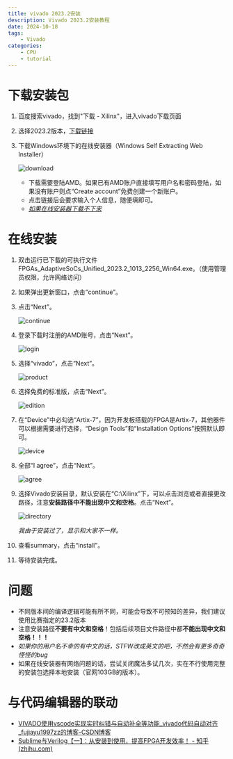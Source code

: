 ```yaml
---
title: vivado 2023.2安装
description: Vivado 2023.2安装教程
date: 2024-10-18
tags: 
    - Vivado
categories:
    - CPU
    - tutorial
---
```


# 下载安装包

1. 百度搜索vivado，找到"下载 - Xilinx"，进入vivado下载页面

2. 选择2023.2版本，[下载链接](https://china.xilinx.com/support/download/index.html/content/xilinx/zh/downloadNav/vivado-design-tools/2023-2.html)

3. 下载Windows环境下的在线安装器（Windows Self Extracting Web Installer）

   ![download](assets/download.jpg)

   - 下载需要登陆AMD。如果已有AMD账户直接填写用户名和密码登陆，如果没有账户则点“Create account”免费创建一个新账户。
   - 点击链接后会要求输入个人信息，随便填即可。
   - [*如果在线安装器下载不下来*](https://pan.baidu.com/s/1xt8L6RWmHROTX-C5JzIj3A?pwd=3a6p) 

# 在线安装

1. 双击运行已下载的可执行文件FPGAs_AdaptiveSoCs_Unified_2023.2_1013_2256_Win64.exe。（使用管理员权限，允许网络访问）

2. 如果弹出更新窗口，点击“continue”。

3. 点击“Next”。

   ![continue](assets/continue.jpg)

4. 登录下载时注册的AMD账号，点击“Next”。

   ![login](assets/login.jpg)
5. 选择“vivado”，点击“Next”。

   ![product](assets/product.jpg)

6. 选择免费的标准版，点击“Next”。

   ![edition](assets/edition.jpg)

7. 在“Device”中必勾选“Artix-7”，因为开发板搭载的FPGA是Artix-7，其他器件可以根据需要进行选择，“Design Tools”和“Installation Options”按照默认即可。

   ![device](assets/device.jpg)

8. 全部“I agree”，点击“Next”。

   ![agree](assets/agree.jpg)

9. 选择Vivado安装目录，默认安装在“C:\Xilinx”下，可以点击浏览或者直接更改路径，注意**安装路径中不能出现中文和空格**。点击“Next”。

   ![directory](assets/directory.jpg)

   *我由于安装过了，显示和大家不一样。*

10. 查看summary，点击“install”。

11. 等待安装完成。

# 问题

- 不同版本间的编译逻辑可能有所不同，可能会导致不可预知的差异，我们建议使用比赛指定的23.2版本
- 注意安装路径**不要有中文和空格**！包括后续项目文件路径中都**不能出现中文和空格！！！**
- *如果你的用户名不幸的有中文的话，STFW改成英文的吧，不然会有更多奇奇怪怪的bug*
- 如果在线安装器有网络问题的话，尝试关闭魔法多试几次，实在不行使用完整的安装包选择本地安装（官网103GB的版本）。

# 与代码编辑器的联动

- [VIVADO使用vscode实现实时纠错与自动补全等功能_vivado代码自动对齐_fujiayu1997zz的博客-CSDN博客](https://blog.csdn.net/weixin_44425619/article/details/115479272)
- [Sublime与Verilog【一】：从安装到使用，提高FPGA开发效率！ - 知乎 (zhihu.com)](https://zhuanlan.zhihu.com/p/341728027)

